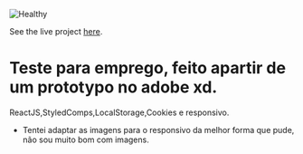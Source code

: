 ![Healthy](https://user-images.githubusercontent.com/75024157/148665249-3b7078d5-e8e9-4285-8082-7414a3deafd2.png)

See the live project [here](https://heuristic-poincare-050a25.netlify.app/).

# Teste para emprego, feito apartir de um prototypo no adobe xd.

ReactJS,StyledComps,LocalStorage,Cookies e responsivo.

- Tentei adaptar as imagens para o responsivo da melhor forma que pude, não sou muito bom com imagens.
